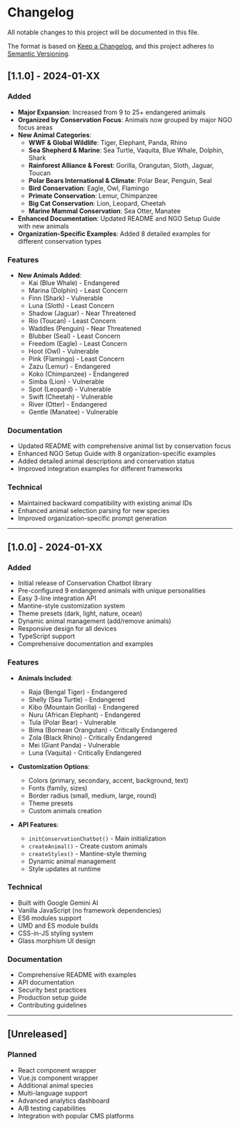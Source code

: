 # Changelog

All notable changes to this project will be documented in this file.

The format is based on [Keep a Changelog](https://keepachangelog.com/en/1.0.0/),
and this project adheres to [Semantic Versioning](https://semver.org/spec/v2.0.0.html).

## [1.1.0] - 2024-01-XX

### Added
- **Major Expansion**: Increased from 9 to 25+ endangered animals
- **Organized by Conservation Focus**: Animals now grouped by major NGO focus areas
- **New Animal Categories**:
  - **WWF & Global Wildlife**: Tiger, Elephant, Panda, Rhino
  - **Sea Shepherd & Marine**: Sea Turtle, Vaquita, Blue Whale, Dolphin, Shark
  - **Rainforest Alliance & Forest**: Gorilla, Orangutan, Sloth, Jaguar, Toucan
  - **Polar Bears International & Climate**: Polar Bear, Penguin, Seal
  - **Bird Conservation**: Eagle, Owl, Flamingo
  - **Primate Conservation**: Lemur, Chimpanzee
  - **Big Cat Conservation**: Lion, Leopard, Cheetah
  - **Marine Mammal Conservation**: Sea Otter, Manatee
- **Enhanced Documentation**: Updated README and NGO Setup Guide with new animals
- **Organization-Specific Examples**: Added 8 detailed examples for different conservation types

### Features
- **New Animals Added**:
  - Kai (Blue Whale) - Endangered
  - Marina (Dolphin) - Least Concern
  - Finn (Shark) - Vulnerable
  - Luna (Sloth) - Least Concern
  - Shadow (Jaguar) - Near Threatened
  - Rio (Toucan) - Least Concern
  - Waddles (Penguin) - Near Threatened
  - Blubber (Seal) - Least Concern
  - Freedom (Eagle) - Least Concern
  - Hoot (Owl) - Vulnerable
  - Pink (Flamingo) - Least Concern
  - Zazu (Lemur) - Endangered
  - Koko (Chimpanzee) - Endangered
  - Simba (Lion) - Vulnerable
  - Spot (Leopard) - Vulnerable
  - Swift (Cheetah) - Vulnerable
  - River (Otter) - Endangered
  - Gentle (Manatee) - Vulnerable

### Documentation
- Updated README with comprehensive animal list by conservation focus
- Enhanced NGO Setup Guide with 8 organization-specific examples
- Added detailed animal descriptions and conservation status
- Improved integration examples for different frameworks

### Technical
- Maintained backward compatibility with existing animal IDs
- Enhanced animal selection parsing for new species
- Improved organization-specific prompt generation

---

## [1.0.0] - 2024-01-XX

### Added
- Initial release of Conservation Chatbot library
- Pre-configured 9 endangered animals with unique personalities
- Easy 3-line integration API
- Mantine-style customization system
- Theme presets (dark, light, nature, ocean)
- Dynamic animal management (add/remove animals)
- Responsive design for all devices
- TypeScript support
- Comprehensive documentation and examples

### Features
- **Animals Included**:
  - Raja (Bengal Tiger) - Endangered
  - Shelly (Sea Turtle) - Endangered
  - Kibo (Mountain Gorilla) - Endangered
  - Nuru (African Elephant) - Endangered
  - Tula (Polar Bear) - Vulnerable
  - Bima (Bornean Orangutan) - Critically Endangered
  - Zola (Black Rhino) - Critically Endangered
  - Mei (Giant Panda) - Vulnerable
  - Luna (Vaquita) - Critically Endangered

- **Customization Options**:
  - Colors (primary, secondary, accent, background, text)
  - Fonts (family, sizes)
  - Border radius (small, medium, large, round)
  - Theme presets
  - Custom animals creation

- **API Features**:
  - `initConservationChatbot()` - Main initialization
  - `createAnimal()` - Create custom animals
  - `createStyles()` - Mantine-style theming
  - Dynamic animal management
  - Style updates at runtime

### Technical
- Built with Google Gemini AI
- Vanilla JavaScript (no framework dependencies)
- ES6 modules support
- UMD and ES module builds
- CSS-in-JS styling system
- Glass morphism UI design

### Documentation
- Comprehensive README with examples
- API documentation
- Security best practices
- Production setup guide
- Contributing guidelines

---

## [Unreleased]

### Planned
- React component wrapper
- Vue.js component wrapper
- Additional animal species
- Multi-language support
- Advanced analytics dashboard
- A/B testing capabilities
- Integration with popular CMS platforms 